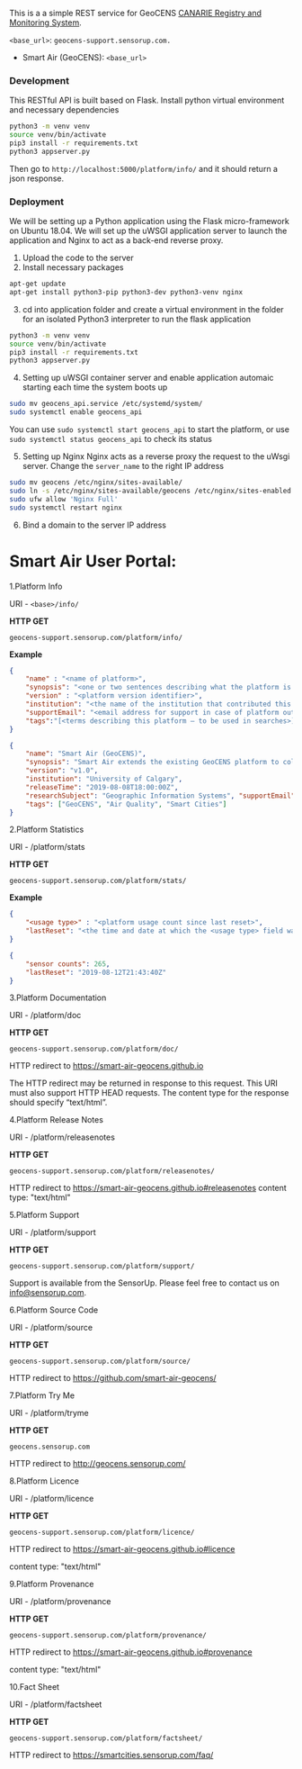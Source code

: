 This is a a simple REST service for GeoCENS [CANARIE Registry and Monitoring System](https://www.canarie.ca/wpdm-package/research-platform-support-for-the-canarie-registry-and-monitoring-system/?wpdmdl=10245).

`<base_url>`: `geocens-support.sensorup.com.`

- Smart Air (GeoCENS): `<base_url>`

### Development

This RESTful API is built based on Flask.
Install python virtual environment and necessary dependencies

```bash
python3 -m venv venv
source venv/bin/activate
pip3 install -r requirements.txt
python3 appserver.py
```

Then go to `http://localhost:5000/platform/info/` and it should return a json response.

### Deployment

We will be setting up a Python application using the Flask micro-framework on Ubuntu 18.04. We will set up the uWSGI application server to launch the application and Nginx to act as a back-end reverse proxy.

1. Upload the code to the server
2. Install necessary packages

```bash
apt-get update
apt-get install python3-pip python3-dev python3-venv nginx
```

3. cd into application folder and create a virtual environment in the folder for an isolated Python3 interpreter to run the flask application

```bash
python3 -m venv venv
source venv/bin/activate
pip3 install -r requirements.txt
python3 appserver.py
```

4. Setting up uWSGI container server and enable application automaic starting each time the system boots up

```bash
sudo mv geocens_api.service /etc/systemd/system/
sudo systemctl enable geocens_api
```

You can use `sudo systemctl start geocens_api` to start the platform, or use `sudo systemctl status geocens_api` to check its status

5. Setting up Nginx
   Nginx acts as a reverse proxy the request to the uWsgi server.
   Change the `server_name` to the right IP address

```bash
sudo mv geocens /etc/nginx/sites-available/
sudo ln -s /etc/nginx/sites-available/geocens /etc/nginx/sites-enabled
sudo ufw allow 'Nginx Full'
sudo systemctl restart nginx
```

6. Bind a domain to the server IP address

# Smart Air User Portal:

1.Platform Info

URI - `<base>/info/`

**HTTP GET**

`geocens-support.sensorup.com/platform/info/`

**Example**

```JSON
{
    "name" : "<name of platform>",
    "synopsis": "<one or two sentences describing what the platform is for>",
    "version" : "<platform version identifier>",
    "institution": "<the name of the institution that contributed this platform>", "releaseTime": "<time at which this version of the platform was released>", "researchSubject":"<the research area to which this platform applies>",
    "supportEmail": "<email address for support in case of platform outage>",
    "tags":"[<terms describing this platform – to be used in searches>]"
}
```

```JSON
{
    "name": "Smart Air (GeoCENS)",
    "synopsis": "Smart Air extends the existing GeoCENS platform to collect and analyze hyper-local and real-time air quality data across Canada. Smart Air will provide street-level air quality data with an unprecedented spatio-temporal resolution, leading to transformative new innovations with direct impacts to the health of Canadians.",
    "version": "v1.0",
    "institution": "University of Calgary",
    "releaseTime": "2019-08-08T18:00:00Z",
    "researchSubject": "Geographic Information Systems", "supportEmail": "smart.cities@sensorup.com",
    "tags": ["GeoCENS", "Air Quality", "Smart Cities"]
}
```

2.Platform Statistics

URI - <base>/platform/stats

**HTTP GET**

`geocens-support.sensorup.com/platform/stats/`

**Example**

```JSON
{
    "<usage type>" : "<platform usage count since last reset>",
    "lastReset": "<the time and date at which the <usage type> field was last reset to zero>",
}
```

```JSON
{
    "sensor counts": 265,
    "lastReset": "2019-08-12T21:43:40Z"
}
```

3.Platform Documentation

URI - <base>/platform/doc

**HTTP GET**

`geocens-support.sensorup.com/platform/doc/`

HTTP redirect to <https://smart-air-geocens.github.io>

The HTTP redirect may be returned in response to this request. This URI must also support HTTP HEAD requests. The content type for the response should specify “text/html”.

4.Platform Release Notes

URI - <base>/platform/releasenotes

**HTTP GET**

`geocens-support.sensorup.com/platform/releasenotes/`

HTTP redirect to <https://smart-air-geocens.github.io#releasenotes>
content type: "text/html"

5.Platform Support

URI - <base>/platform/support

**HTTP GET**

`geocens-support.sensorup.com/platform/support/`

Support is available from the SensorUp. Please feel free to contact us on info@sensorup.com.

6.Platform Source Code

URI - <base>/platform/source

**HTTP GET**

`geocens-support.sensorup.com/platform/source/`

HTTP redirect to <https://github.com/smart-air-geocens/>

7.Platform Try Me

URI - <base>/platform/tryme

**HTTP GET**

`geocens.sensorup.com`

HTTP redirect to <http://geocens.sensorup.com/>

8.Platform Licence

URI - <base>/platform/licence

**HTTP GET**

`geocens-support.sensorup.com/platform/licence/`

HTTP redirect to <https://smart-air-geocens.github.io#licence>

content type: "text/html"

9.Platform Provenance

URI - <base>/platform/provenance

**HTTP GET**

`geocens-support.sensorup.com/platform/provenance/`

HTTP redirect to <https://smart-air-geocens.github.io#provenance>

content type: "text/html"

10.Fact Sheet

URI - <base>/platform/factsheet

**HTTP GET**

`geocens-support.sensorup.com/platform/factsheet/`

HTTP redirect to <https://smartcities.sensorup.com/faq/>